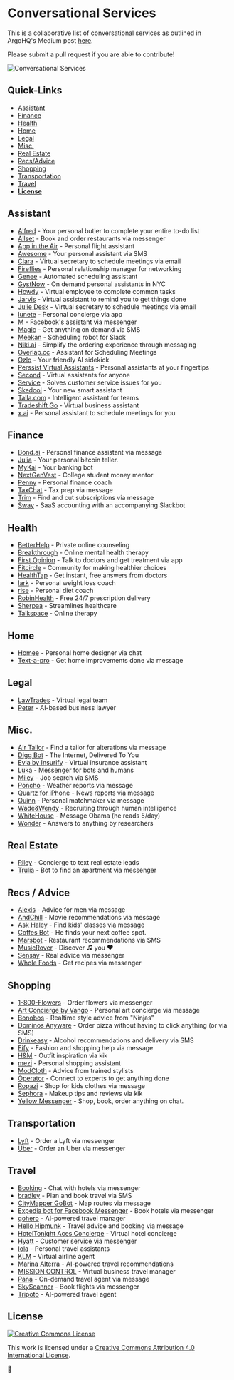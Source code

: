 # Conversational Services
This is a collaborative list of conversational services as outlined in ArgoHQ's Medium post [here](https://blog.argohq.com/organizing-conversational-services-839727458e0b#.hz3d1bbit).

Please submit a pull request if you are able to contribute!

![Conversational Services](https://github.com/ArgoHQ/List/blob/master/infographic.png)

## Quick-Links
* [Assistant](#assistant)
* [Finance](#finance)
* [Health](#health)
* [Home](#home)
* [Legal](#legal)
* [Misc.](#misc)
* [Real Estate](#real-estate)
* [Recs/Advice](#recs--advice)
* [Shopping](#shopping)
* [Transportation](#transportation)
* [Travel](#travel)
* **[License](#license)**

## Assistant

* [Alfred](https://app.helloalfred.com/) - Your personal butler to complete your entire to-do list
* [Allset](https://allsetnow.com/) - Book and order restaurants via messenger
* [App in the Air](https://www.appintheair.mobi/) - Personal flight assistant
* [Awesome](http://textawesome.co.uk/) - Your personal assistant via SMS
* [Clara](https://claralabs.com/) - Virtual secretary to schedule meetings via email
* [Fireflies](http://fireflies.ai/index.html) - Personal relationship manager for networking
* [Genee](http://web.genee.me/index.html) - Automated scheduling assistant
* [GystNow](https://getgystnow.com/) - On demand personal assistants in NYC
* [Howdy](https://howdy.ai/) - Virtual employee to complete common tasks
* [Jarvis](http://hellojarvis.io/) - Virtual assistant to remind you to get things done
* [Julie Desk](https://www.juliedesk.com/) - Virtual secretary to schedule meetings via email
* [lunete](https://itunes.apple.com/us/app/lunete/id991469684?mt=8) - Personal concierge via app
* [M](https://www.facebook.com/help/1606634729626022/) - Facebook's assistant via messenger
* [Magic](https://getmagicnow.com/) - Get anything on demand via SMS
* [Meekan](https://meekan.com/slack/) - Scheduling robot for Slack
* [Niki.ai](http://Niki.ai) - Simplify the ordering experience through messaging
* [Overlap.cc](http://Overlap.cc) - Assistant for Scheduling Meetings
* [Ozlo](http://ozlo.com) - Your friendly AI sidekick
* [Perssist Virtual Assistants](https://www.perssist.com/welcome) - Personal assistants at your fingertips
* [Second](https://mysecond.com/) - Virtual assistants for anyone
* [Service](https://getservice.com/) - Solves customer service issues for you
* [Skedool](https://www.skedool.it/) - Your new smart assistant
* [Talla.com](http://Talla.com) - Intelligent assistant for teams
* [Tradeshift Go](https://tradeshift.com/go/) - Virtual business assistant
* [x.ai](http://x.ai) - Personal assistant to schedule meetings for you

## Finance

* [Bond.ai](http://Bond.ai) - Personal finance assistant via message
* [Julia](http://getgems.org/julia/) - Your personal bitcoin teller.
* [MyKai](http://kasisto.com/mykai/) - Your banking bot
* [NextGenVest](https://www.nextgenvest.com/) - College student money mentor
* [Penny](https://www.pennyapp.io/) - Personal finance coach
* [TaxChat](http://tax.chat/) - Tax prep via message
* [Trim](http://www.asktrim.com/) - Find and cut subscriptions via message
* [Sway](http://swayfinance.com/) - SaaS accounting with an accompanying Slackbot

## Health

* [BetterHelp](https://www.betterhelp.com) - Private online counseling
* [Breakthrough](https://www.breakthrough.com/) - Online mental health therapy
* [First Opinion](https://firstopinionapp.com/) - Talk to doctors and get treatment via app
* [Fitcircle](http://www.fitcircle.in/) - Community for making healthier choices
* [HealthTap](https://www.healthtap.com/) - Get instant, free answers from doctors
* [lark](http://www.web.lark.com/) - Personal weight loss coach
* [rise](https://www.rise.us/) - Personal diet coach
* [RobinHealth](http://www.joinrobinhealth.com) - Free 24/7 prescription delivery
* [Sherpaa](https://sherpaa.com/) - Streamlines healthcare
* [Talkspace](https://www.talkspace.com/) - Online therapy
 
## Home

* [Homee](http://homeeapp.com) - Personal home designer via chat
* [Text-a-pro](https://pro.com/text) - Get home improvements done via message

## Legal

* [LawTrades](https://lawtrades.com/) - Virtual legal team
* [Peter](https://hirepeter.com) - AI-based business lawyer

## Misc.

* [Air Tailor](http://airtailor.com/) - Find a tailor for alterations via message
* [Digg Bot](http://digg.com/messaging) - The Internet, Delivered To You
* [Evia by Insurify](https://insurify.com/evia) - Virtual insurance assistant
* [Luka](https://luka.ai/) - Messenger for bots and humans
* [Miley](http://www.textmiley.com/) - Job search via SMS
* [Poncho](http://poncho.is/) - Weather reports via message
* [Quartz for iPhone](https://itunes.apple.com/us/app/quartz-news-in-a-whole-new-way/id1076683233?mt=8) - News reports via message
* [Quinn](https://meetquinn.com/&hero=2) - Personal matchmaker via message
* [Wade&Wendy](http://wadeandwendy.ai/) - Recruiting through human intelligence
* [WhiteHouse](https://www.whitehouse.gov/contact/chat) - Message Obama (he reads 5/day)
* [Wonder](https://askwonder.com) - Answers to anything by researchers
 
## Real Estate

* [Riley](https://getrileynow.com/) - Concierge to text real estate leads
* [Trulia](http://www.trulia.com/mobile/iphonerental/) - Bot to find an apartment via messenger

## Recs / Advice

* [Alexis](http://www.askalexis.io/) - Advice for men via message
* [AndChill](http://www.andchill.io/) - Movie recommendations via message
* [Ask Haley](http://www.askhaley.com/) - Find kids' classes via message
* [Coffes Bot](http://coffeesbot.com/) - He finds your next coffee spot.
* [Marsbot](https://marsbotapp.com/) - Restaurant recommendations via SMS
* [MusicRover](https://www.botworks.co/musicrover) - Discover ♫ you ♥
* [Sensay](https://sensay.it/) - Real advice via messenger
* [Whole Foods](https://www.messenger.com/t/24922591487) - Get recipes via messenger

## Shopping

* [1-800-Flowers](https://www.messenger.com/t/1800flowers/) - Order flowers via messenger
* [Art Concierge by Vango](http://hang.vangoart.com/concierge) - Personal art concierge via message
* [Bonobos](https://bonobos.com/help) - Realtime style advice from "Ninjas"
* [Dominos Anyware](https://anyware.dominos.com/) - Order pizza without having to click anything (or via SMS)
* [Drinkeasy](http://www.drinkeasy.co/) - Alcohol recommendations and delivery via SMS
* [Fify](http://fify.ai/) - Fashion and shopping help via message
* [H&M](https://botfamily.com/kik/bots/hm) - Outfit inspiration via kik
* [mezi](https://mezi.com/) - Personal shopping assistant
* [ModCloth](http://www.modcloth.com/modstylists) - Advice from trained stylists
* [Operator](https://www.operator.com/) - Connect to experts to get anything done
* [Ropazi](http://www.ropazi.com/) - Shop for kids clothes via message
* [Sephora](https://bots.kik.com/#/sephora) - Makeup tips and reviews via kik
* [Yellow Messenger](https://www.yellowmessenger.com/) - Shop, book, order anything on chat.
 
## Transportation

* [Lyft](https://blog.lyft.com/posts/2016/fbmessenger) - Order a Lyft via messenger
* [Uber](https://newsroom.uber.com/messengerlaunch/) - Order an Uber via messenger

## Travel

* [Booking](https://www.facebook.com/Bookingcom-303492549842824/) - Chat with hotels via messenger
* [bradley](http://www.heybradley.com) - Plan and book travel via SMS
* [CityMapper GoBot](https://citymapper.com/gobot) - Map routes via message
* [Expedia bot for Facebook Messenger](https://viewfinder.expedia.com/features/introducing-expedia-bot-facebook-messenger/) - Book hotels via messenger
* [gohero](http://www.gohero.ai) - AI-powered travel manager
* [Hello Hipmunk](https://www.hipmunk.com/hello) - Travel advice and booking via message
* [HotelTonight Aces Concierge](https://www.hoteltonight.com/2016/04/aces-concierge/) - Virtual hotel concierge
* [Hyatt](https://www.facebook.com/hyatt/) - Customer service via messenger
* [Iola](https://www.lolatravel.com/) - Personal travel assistants
* [KLM](https://messenger.klm.com/) - Virtual airline agent
* [Marina Alterra](http://alterra.ai/en/) - AI-powered travel recommendations
* [MISSION CONTROL](https://www.hellomissioncontrol.com/) - Virtual business travel manager
* [Pana](https://pana.com/) - On-demand travel agent via message
* [SkyScanner](https://www.skyscanner.net/blogs/chat-your-way-to-your-next-trip-skyscanner-launches-facebook-messenger-bot-for-travel-search) - Book flights via messenger
* [Tripoto](https://www.tripoto.com/travel-assistant/) - AI-powered travel agent

## License

[![Creative Commons License](http://i.creativecommons.org/l/by/4.0/88x31.png)](http://creativecommons.org/licenses/by/4.0/)

This work is licensed under a [Creative Commons Attribution 4.0 International License](http://creativecommons.org/licenses/by/4.0/).

:facepunch:

